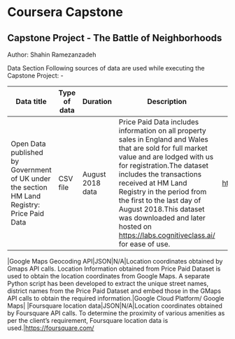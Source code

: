 # Coursera Capstone


## Capstone Project - The Battle of Neighborhoods

Author: Shahin Ramezanzadeh

Data Section
Following sources of data are used while executing the Capstone Project: -

|Data title|Type of data|Duration|Description|Source|
|----------|-------------|-------|-----------|-------|
|Open Data published by Government of UK under the section HM Land Registry: Price Paid Data|CSV file|August 2018 data|Price Paid Data includes information on all property sales in England and Wales that are sold for full market value and are lodged with us for registration.The dataset includes the transactions received at HM Land Registry in the period from the first to the last day of August 2018.This dataset was downloaded and later hosted on https://labs.cognitiveclass.ai/ for ease of use.|http://landregistry.data.gov.uk/ |

|Google Maps Geocoding API|JSON|N/A|Location coordinates obtained by Gmaps API calls.
Location Information obtained from Price Paid Dataset is used to obtain the location coordinates from Google Maps.
A separate Python script has been developed to extract the unique street names, district names from the Price Paid Dataset and embed those in the GMaps API calls to obtain the required information.|Google Cloud Platform/ Google Maps|
|Foursquare location data|JSON|N/A|Location coordinates obtained by Foursquare API calls.
To determine the proximity of various amenities as per the client’s requirement, Foursquare location data is used.|https://foursquare.com/
